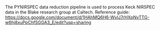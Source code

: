 The PYNIRSPEC data reduction pipeline is used to process Keck NIRSPEC data in the Blake research group at Caltech.
Reference guide: https://docs.google.com/document/d/1HAhMQ6H6-WvlJ7rHXpNvTTG-w6hj8xuPpChfSGGA3_E/edit?usp=sharing 
